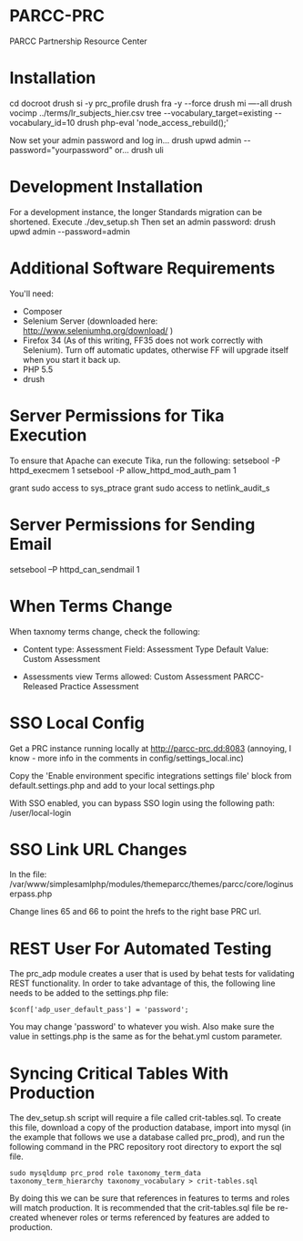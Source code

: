 PARCC-PRC
=========

PARCC Partnership Resource Center

Installation
============

cd docroot
drush si -y prc_profile
drush fra -y --force
drush mi —-all
drush vocimp ../terms/lr_subjects_hier.csv tree --vocabulary_target=existing --vocabulary_id=10
drush php-eval 'node_access_rebuild();'

Now set your admin password and log in...
drush upwd admin --password="yourpassword"
or...
drush uli

Development Installation
========================

For a development instance, the longer Standards migration can be shortened.
Execute ./dev_setup.sh
Then set an admin password: drush upwd admin --password=admin

Additional Software Requirements
================================

You'll need:
- Composer
- Selenium Server (downloaded here: http://www.seleniumhq.org/download/ )
- Firefox 34 (As of this writing, FF35 does not work correctly with Selenium).
    Turn off automatic updates, otherwise FF will upgrade itself when you start it back up.
- PHP 5.5
- drush

Server Permissions for Tika Execution
=====================================

To ensure that Apache can execute Tika, run the following:
setsebool -P httpd_execmem 1
setsebool -P allow_httpd_mod_auth_pam 1

grant sudo access to sys_ptrace
grant sudo access to netlink_audit_s

Server Permissions for Sending Email
====================================
setsebool –P httpd_can_sendmail 1

When Terms Change
=================

When taxnomy terms change, check the following:

  - Content type: Assessment
    Field: Assessment Type
    Default Value: Custom Assessment

  - Assessments view
    Terms allowed:
      Custom Assessment
      PARCC-Released Practice Assessment

SSO Local Config
====================

Get a PRC instance running locally at http://parcc-prc.dd:8083 (annoying, I know - more info in the comments in config/settings_local.inc)

Copy the 'Enable environment specific integrations settings file' block from default.settings.php and add to your local settings.php

With SSO enabled, you can bypass SSO login using the following path: /user/local-login

SSO Link URL Changes
====================

In the file:
/var/www/simplesamlphp/modules/themeparcc/themes/parcc/core/loginuserpass.php

Change lines 65 and 66 to point the hrefs to the right base PRC url.

REST User For Automated Testing
===============================
The prc_adp module creates a user that is used by behat tests for validating REST functionality.  In order to take
advantage of this, the following line needs to be added to the settings.php file:

    $conf['adp_user_default_pass'] = 'password';

You may change 'password' to whatever you wish.  Also make sure the value in settings.php is the same as for the
behat.yml custom parameter.

Syncing Critical Tables With Production
=======================================
The dev_setup.sh script will require a file called crit-tables.sql.  To create this file, download a copy of the production
database, import into mysql (in the example that follows we use a database called prc_prod), and run the following command
in the PRC repository root directory to export the sql file.

    sudo mysqldump prc_prod role taxonomy_term_data taxonomy_term_hierarchy taxonomy_vocabulary > crit-tables.sql

By doing this we can be sure that references in features to terms and roles will match production.  It is recommended
that the crit-tables.sql file be re-created whenever roles or terms referenced by features are added to production.
